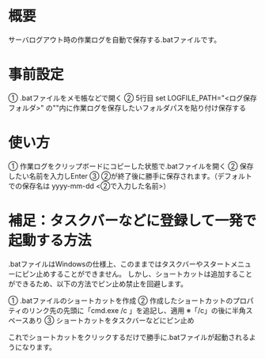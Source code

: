 # 概要
サーバログアウト時の作業ログを自動で保存する.batファイルです。

# 事前設定
① .batファイルをメモ帳などで開く
② 5行目 set LOGFILE_PATH="<ログ保存フォルダ>" の""内に作業ログを保存したいフォルダパスを貼り付け保存する

# 使い方
① 作業ログをクリップボードにコピーした状態で.batファイルを開く
② 保存したい名前を入力しEnter
③ ②が終了後に勝手に保存されます。（デフォルトでの保存名は yyyy-mm-dd <②で入力した名前>）

# 補足：タスクバーなどに登録して一発で起動する方法
.batファイルはWindowsの仕様上、このままではタスクバーやスタートメニューにピン止めすることができません。
しかし、ショートカットは追加することができるため、以下の方法でピン止め禁止を回避します。

① .batファイルのショートカットを作成
②  作成したショートカットのプロパティのリンク先の先頭に「cmd.exe /c 」を追記し、適用 ※「/c」の後に半角スペースあり
③ ショートカットをタスクバーなどにピン止め

これでショートカットをクリックするだけで勝手に.batファイルが起動されるようになります。